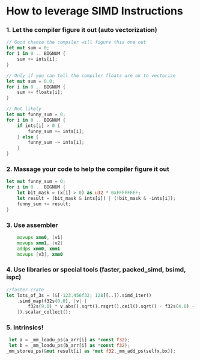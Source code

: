 # How to leverage SIMD Instructions
### 1. Let the compiler figure it out (auto vectorization)

```rust
// Good chance the compiler will figure this one out
let mut sum = 0;
for i in 0 .. BIGNUM {
    sum += ints[i];
}

// Only if you can tell the compiler floats are ok to vectorize
let mut sum = 0.0;
for i in 0 .. BIGNUM {
    sum += floats[i];
}

// Not likely
let mut funny_sum = 0;
for i in 0 .. BIGNUM {
    if ints[i] > 0 {
        funny_sum += ints[i];
    } else {
        funny_sum -= ints[i];
    }
}

```
### 2. Massage your code to help the compiler figure it out

```rust
let mut funny_sum = 0;
for i in 0 .. BIGNUM {        
    let bit_mask = (x[i] > 0) as u32 * 0xFFFFFFFF;
    let result = (bit_mask & ints[i]) | (!bit_mask & -ints[i]);
    funny_sum += result;    
}

```
### 3. Use assembler
```asm
    movups xmm0, [v1]  
    movups xmm1, [v2]  
    addps xmm0, xmm1   
    movups [v3], xmm0  
```
### 4. Use libraries or special tools (faster, packed_simd, bsimd, ispc)
```rust
//faster crate
let lots_of_3s = (&[-123.456f32; 128][..]).simd_iter()
    .simd_map(f32s(0.0), |v| {
        f32s(9.0) * v.abs().sqrt().rsqrt().ceil().sqrt() - f32s(4.0) - f32s(2.0)
    }).scalar_collect();
```

### 5. Intrinsics!
```rust
 let a = _mm_loadu_ps(a_arr[i] as *const f32);
 let b = _mm_loadu_ps(b_arr[i] as *const f32);
_mm_storeu_ps(&mut result[i] as *mut f32,_mm_add_ps(selfx,bx));                                    
```